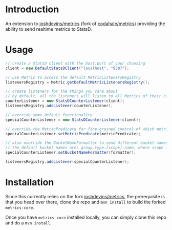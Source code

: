 # Introduction

An extension to [joshdevins/metrics](https://github.com/joshdevins/metrics) (fork of [codahale/metrics](https://github.com/codahale/metrics)) providing the ability to send realtime metrics to StatsD.

# Usage

```java
// create a StatsD client with the host:port of your choosing
client = new DefaultStatsDClient("localhost", "9387");

// use Metric to access the default MetricListenersRegistry
listenersRegistry = Metric.getDefaultMetricListenersRegistry();

// create listeners for the things you care about
// by default, all the listeners will listen to all Metrics of their class
counterListener = new StatsDCounterListener(client);
listenersRegistry.addListener(counterListener);

// override some default functionality
specialCounterListener = new StatsDCounterListener(client);

// override the MetricPredicate for fine-grained control of which metrics the listener should be called for, but do so BEFORE registering the listener with the registry
specialCounterListener.setMetricPredicate(metricPredicate);

// also override the BucketNameFormatter to send different bucket names to StatsD
// the default bucket names are: group.type.[scope].name, where scope is inserted only if provided in your metric's name
specialCounterListener.setBucketNameFormatter(formatter);

listenersRegistry.addListener(specialCounterListener);

```

# Installation

Since this currently relies on the fork [joshdevins/metrics](https://github.com/joshdevins/metrics), the prerequisite is that you head over there, clone the repo and `mvn install` to build the forked `metrics-core`.

Once you have `metrics-core` installed locally, you can simply clone this repo and do a `mvn install`.
